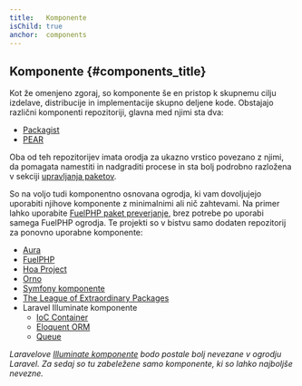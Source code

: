```yaml
---
title:   Komponente
isChild: true
anchor:  components
---
```


## Komponente {#components_title}

Kot že omenjeno zgoraj, so komponente še en pristop k skupnemu cilju izdelave, distribucije in implementacije
skupno deljene kode. Obstajajo različni komponenti repozitoriji, glavna med njimi sta dva:

* [Packagist]
* [PEAR]

Oba od teh repozitorijev imata orodja za ukazno vrstico povezano z njimi, da pomagata namestiti in nadgraditi procese in sta bolj
podrobno razložena v sekciji [upravljanja paketov][dm].

So na voljo tudi komponentno osnovana ogrodja, ki vam dovoljujejo uporabiti njihove komponente z minimalnimi ali nič zahtevami. Na primer
lahko uporabite [FuelPHP paket preverjanje][fuelval], brez potrebe po uporabi samega FuelPHP ogrodja. Te projekti so v bistvu
samo dodaten repozitorij za ponovno uporabne komponente:

* [Aura]
* [FuelPHP]
* [Hoa Project]
* [Orno]
* [Symfony komponente]
* [The League of Extraordinary Packages]
* Laravel Illuminate komponente
  * [IoC Container]
  * [Eloquent ORM]
  * [Queue]

_Laravelove [Illuminate komponente] bodo postale bolj nevezane v ogrodju Laravel.
Za sedaj so tu zabeležene samo komponente, ki so lahko najboljše nevezne._


[Packagist]: /#composer_and_packagist
[PEAR]: /#pear
[dm]: /#dependency_management
[fuelval]: https://github.com/fuelphp/validation
[Aura]: http://auraphp.com/framework/2.x/en/
[FuelPHP]: https://github.com/fuelphp
[Hoa Project]: https://github.com/hoaproject
[Orno]: https://github.com/orno
[Symfony komponente]: http://symfony.com/doc/current/components/index.html
[The League of Extraordinary Packages]: http://thephpleague.com/
[IoC Container]: https://github.com/illuminate/container
[Eloquent ORM]: https://github.com/illuminate/database
[Queue]: https://github.com/illuminate/queue
[Illuminate komponente]: https://github.com/illuminate
